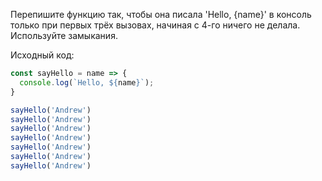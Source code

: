 Перепишите функцию так, чтобы она писала 'Hello, {name}' в консоль только при первых трёх вызовах, начиная с 4-го ничего не делала. Используйте замыкания.

Исходный код:

```javascript
const sayHello = name => {
  console.log(`Hello, ${name}`);
}

sayHello('Andrew')
sayHello('Andrew')
sayHello('Andrew')
sayHello('Andrew')
sayHello('Andrew')
sayHello('Andrew')
sayHello('Andrew')
```
